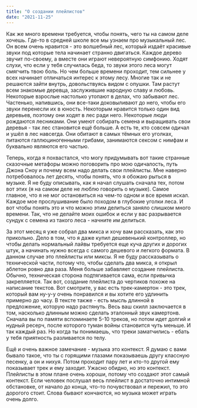 ```yaml
---
title: "О создании плейлистов"
date: "2021-11-25"
---
```


Как же много времени требуется, чтобы понять, чего ты на самом деле хочешь. Где-то в средней школе все мы узнаем про музыкальный лес. Он всем очень нравится - это волшебный лес, который издаёт красивые звуки под которые тела начинает странно двигаться. Каждое дерево звучит по-своему, а вместе они играют невероятную симфонию. Ходят слухи, что если у тебя случилась беда, то звуки этого леса могут смягчить твою боль. Но чем больше времени проходит, тем сильнее у всех начинает отличаться интерес к этому лесу. Многие так и не решаются зайти внутрь, довольствуясь видом с опушки. Там растут всем знакомые деревца, заслужившие народную славу и любовь. Некоторые взрослые настолько утопают в делах, что забывают лес. Частенько, напившись, они все-таки доковыливают до него, чтобы его звуки перенесли их в юность. Некоторым нравится только один вид деревьев, поэтому они ходят в лес ради него. Некоторые люди рождаются лесниками. Они умеют собирать семена и выращивать свои деревья - так лес становится ещё больше. А есть те, кто совсем одичал и ушёл в лес навсегда. Они обитают в самых тёмных его уголках, питаются галлюциногенными грибами, занимаются сексом с нимфам и буквально являются его частью. 

Теперь, когда я похвастался, что могу придумывать вот такие странные сказочные метафоры можно поговорить про мою одичалость, путь Джона Сноу и почему всем надо делать свои плейлисты. Мне наверно потребовалось лет десять, чтобы понять, что я обожаю рыться в музыке. Я не буду описывать, как я начал слушать сначала тех, потом вот этих (я на самом деле не люблю говорить о музыке). Самое главное, что я не мог остановиться на чем-то одном и все время искал. Каждое мое прослушивание было походом в глубокие уголки леса. И вот чтобы понять это и что можно этим делиться заняло слишком много времени. Так, что не делайте моих ошибок и если у вас разрывается сундук с семена из такого леса - начните им делиться. 

За этот месяц я уже собрал два микса и хочу вам рассказать, как это прикольно. Дело в том, что я даже купил дешевенький контроллер, но чтобы делать нормальный лайвы требуется еще куча других и дорогих штук, а начинать нужно всегда с самого дешевого и легкого формата. В данном случае это плейлисты или миксы. Я не буду рассказывать о технической части, потому что, чтобы сделать два микса, я открыл аблетон ровно два раза. Меня больше забавляет создание плейлиста. Обычно, техническая сторона подтягивается сама, если привычка закрепляется. Так вот, создание плейлиста до чертиков похоже на написание текстов. Вот смотрите, у вас есть трек-камертон - это трек, который вам ну-у-у очень понравился и вы хотите его удлинить примерно до часу. В тексте также - есть мысль длинной в предложение, которую надо растянуть. Весь ваш скилл заключается в том, насколько длинным можно сделать эталонный звук камертонв. Сначала вы по памяти вспоминаете 5-10 треков, но потом идет долгий и нудный ресерч, после которого туман войны становится чуть меньше. И так каждый раз. Но когда ты понимаешь, что треки заматчились - ебать у тебя приятность разливается по телу. 

Ещё и очень важное замечание - музыка это контекст. Я думаю с вами бывало такое, что ты с горящими глазами показываешь другу классную песенку, а он и нихуя. Потом проходит пару лет и кто-то другой ему показывает трек и ему заходит. Ужасно обидно, но это контекст. Плейлисты в этом плане очень хороши, потому что создают этот самый контекст. Если человек послушал весь плейлист в достаточно интимной обстановке, от начало до конца, что-то почувствовал и пережил, то это дорогого стоит. Слова бывают кончаются, но музыка может играть очень долго.